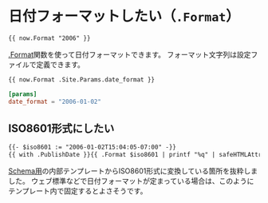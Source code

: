 # 日付フォーマットしたい（``.Format``）

```html
{{ now.Format "2006" }}
```

[.Format](https://gohugo.io/methods/time/format/)関数を使って日付フォーマットできます。
フォーマット文字列は設定ファイルで定義できます。

```html
{{ now.Format .Site.Params.date_format }}
```

```toml
[params]
date_format = "2006-01-02"
```

## ISO8601形式にしたい

```html
{{- $iso8601 := "2006-01-02T15:04:05-07:00" -}}
{{ with .PublishDate }}{{ .Format $iso8601 | printf "%q" | safeHTMLAttr }}{{ end }}
```

[Schema用](https://github.com/gohugoio/hugo/blob/master/tpl/tplimpl/embedded/templates/schema.html)の内部テンプレートからISO8601形式に変換している箇所を抜粋しました。
ウェブ標準などで日付フォーマットが定まっている場合は、このようにテンプレート内で固定するとよさそうです。
